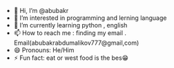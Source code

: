 - 👋 Hi, I’m @abubakr
- 👀 I’m interested in programming and lerning language
- 🌱 I’m currently learning python , english
- 📫 How to reach me : finding my email . Email(abubakrabdumalikov777@gmail,com)
- 😄 Pronouns: He/Him
- ⚡ Fun fact: eat or west food is the bes😁

<!---
Fedup2008/Fedup2008 is a ✨ special ✨ repository because its `README.md` (this file) appears on your GitHub profile.
You can click the Preview link to take a look at your changes.
--->
